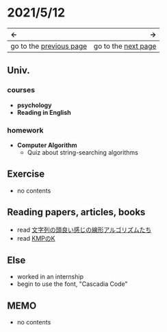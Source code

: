 # 2021/5/12
|←|→|
|:---|---:|
go to the [previous page](./11th.md) | go to the [next page](./13th.md)

## Univ.
### courses
- **psychology**
- **Reading in English**

### homework
- **Computer Algorithm**
    - Quiz about string-searching algorithms

## Exercise
- no contents

## Reading papers, articles, books
- read [文字列の頭良い感じの線形アルゴリズムたち](https://snuke.hatenablog.com/entry/2014/12/01/235807)
- read [KMPのK](https://snuke.hatenablog.com/entry/2017/07/18/101026)

## Else
- worked in an internship
- begin to use the font, "Cascadia Code"

## MEMO
- no contents
